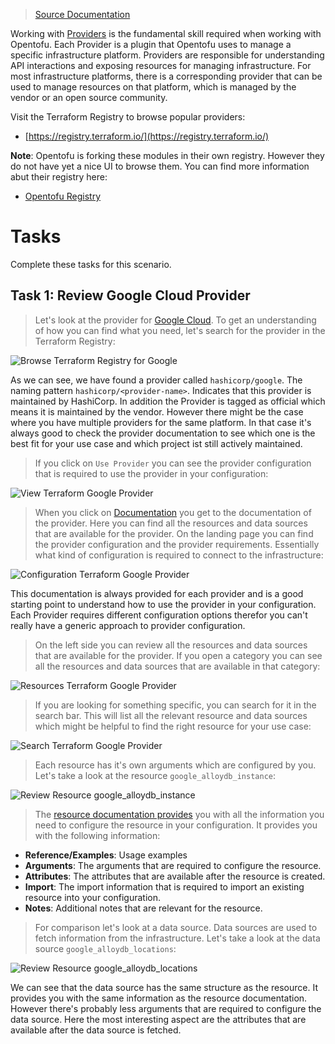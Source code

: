 > [Source Documentation]()

Working with [Providers](https://developer.hashicorp.com/terraform/language/providers) is the fundamental skill required when working with Opentofu. Each Provider is a plugin that Opentofu uses to manage a specific infrastructure platform. Providers are responsible for understanding API interactions and exposing resources for managing infrastructure. For most infrastructure platforms, there is a corresponding provider that can be used to manage resources on that platform, which is managed by the vendor or an open source community.

Visit the Terraform Registry to browse popular providers:

  * [https://registry.terraform.io/](https://registry.terraform.io/)

**Note**: Opentofu is forking these modules in their own registry. However they do not have yet a nice UI to browse them. You can find more information abut their registry here:

  * [Opentofu Registry](https://registry.opentofu.org/)

# Tasks

Complete these tasks for this scenario. 

## Task 1: Review Google Cloud Provider

> Let's look at the provider for [Google Cloud](https://registry.terraform.io/providers/hashicorp/google/latest). To get an understanding of how you can find what you need, let's search for the provider in the Terraform Registry:

![Browse Terraform Registry for Google](./assets/step1-1.png)

As we can see, we have found a provider called `hashicorp/google`. The naming pattern `hashicorp/<provider-name>`. Indicates that this provider is maintained by HashiCorp. In addition the Provider is tagged as official which means it is maintained by the vendor. However there might be the case where you have multiple providers for the same platform. In that case it's always good to check the provider documentation to see which one is the best fit for your use case and which project ist still actively maintained.

> If you click on `Use Provider` you can see the provider configuration that is required to use the provider in your configuration:

![View Terraform Google Provider](./assets/step1-2.png)

> When you click on [Documentation](https://registry.terraform.io/providers/hashicorp/google/latest/docs) you get to the documentation of the provider. Here you can find all the resources and data sources that are available for the provider. On the landing page you can find the provider configuration and the provider requirements. Essentially what kind of configuration is required to connect to the infrastructure:


![Configuration Terraform Google Provider](./assets/step1-3.png)

This documentation is always provided for each provider and is a good starting point to understand how to use the provider in your configuration. Each Provider requires different configuration options therefor you can't really have a generic approach to provider configuration.

> On the left side you can review all the resources and data sources that are available for the provider.  If you open a category you can see all the resources and data sources that are available in that category:

![Resources Terraform Google Provider](./assets/step1-4.png)


> If you are looking for something specific, you can search for it in the search bar. This will list all the relevant resource and data sources which might be helpful to find the right resource for your use case:

![Search Terraform Google Provider](./assets/step1-5.png)


> Each resource has it's own arguments which are configured by you. Let's take a look at the resource `google_alloydb_instance`:

![Review Resource google_alloydb_instance](./assets/step1-6.png)


> The [resource documentation provides](https://registry.terraform.io/providers/hashicorp/google/latest/docs/resources/alloydb_instance) you with all the information you need to configure the resource in your configuration. It provides you with the following information:

  * **Reference/Examples**: Usage examples
  * **Arguments**: The arguments that are required to configure the resource.
  * **Attributes**: The attributes that are available after the resource is created.
  * **Import**: The import information that is required to import an existing resource into your configuration.
  * **Notes**: Additional notes that are relevant for the resource.

> For comparison let's look at a data source. Data sources are used to fetch information from the infrastructure. Let's take a look at the data source `google_alloydb_locations`:

![Review Resource google_alloydb_locations](./assets/step1-7.png)

We can see that the data source has the same structure as the resource. It provides you with the same information as the resource documentation. However there's probably less arguments that are required to configure the data source. Here the most interesting aspect are the attributes that are available after the data source is fetched.
